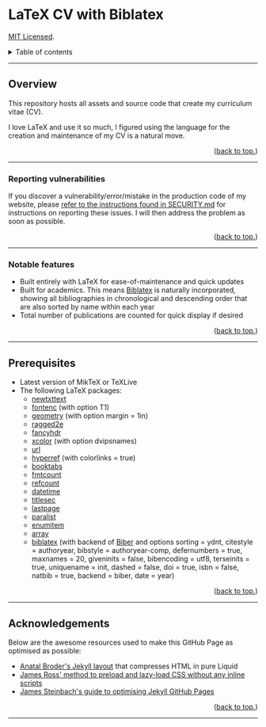 # LaTeX CV with Biblatex

[MIT Licensed](https://github.com/paultran47/CV/blob/master/LICENCE.md).

<details>
  <summary>Table of contents</summary>
  <ul>
    <li>
      <a href="#overview">Overview</a>
      <ul>
        <li><a href="#reporting-vulnerabilities">Reporting vulnerabilities</a></li>
        <li><a href="#notable-features">Notable features</a></li>
      </ul>
    </li>
    <li><a href="#prerequisites">Prerequisites</a></li>
    <li><a href="#acknowledgements">Acknowledgements</a></li>
  </ul>
</details>

---

## Overview

This repository hosts all assets and source code that create my curriculum vitae (CV).

I love LaTeX and use it so much, I figured using the language for the creation
and maintenance of my CV is a natural move.

<p align="right">
  (<a href="#latex-cv-with-biblatex">back to top.</a>)
</p>

---

### Reporting vulnerabilities

If you discover a vulnerability/error/mistake in the production code of my
website, please [refer to the instructions found in SECURITY.md](https://github.com/paultran47/latex-cv-with-biblatex/blob/gh-pages/SECURITY.md)
for instructions on reporting these issues. I will then address the problem as
soon as possible.

<p align="right">
  (<a href="#latex-cv-with-biblatex">back to top.</a>)
</p>

---

### Notable features

* Built entirely with LaTeX for ease-of-maintenance and quick updates
* Built for academics. This means [Biblatex](https://ctan.org/pkg/biblatex?lang=en)
is naturally incorporated, showing all bibliographies in chronological and
descending order that are also sorted by name within each year
* Total number of publications are counted for quick display if desired

<p align="right">
  (<a href="#latex-cv-with-biblatex">back to top.</a>)
</p>

---

## Prerequisites

* Latest version of MikTeX or TeXLive
* The following LaTeX packages:
  * [newtxttext](https://ctan.org/pkg/newtx)
  * [fontenc](https://ctan.org/pkg/fontenc) (with option T1)
  * [geometry](https://ctan.org/pkg/geometry) (with option margin = 1in)
  * [ragged2e](https://ctan.org/pkg/ragged2e)
  * [fancyhdr](https://ctan.org/pkg/fancyhdr)
  * [xcolor](https://ctan.org/pkg/xcolor) (with option dvipsnames)
  * [url](https://ctan.org/pkg/url)
  * [hyperref](https://ctan.org/pkg/hyperref) (with colorlinks = true)
  * [booktabs](https://ctan.org/pkg/booktabs)
  * [fmtcount](https://ctan.org/pkg/fmtcount)
  * [refcount](https://ctan.org/pkg/refcount)
  * [datetime](https://ctan.org/pkg/datetime)
  * [titlesec](https://ctan.org/pkg/titlesec)
  * [lastpage](https://ctan.org/pkg/lastpage)
  * [paralist](https://ctan.org/pkg/paralist)
  * [enumitem](https://ctan.org/pkg/enumitem)
  * [array](https://ctan.org/pkg/array)
  * [biblatex](https://ctan.org/pkg/biblatex) (with backend of [Biber](https://ctan.org/pkg/biber)
  and options sorting = ydnt, citestyle = authoryear, bibstyle = authoryear-comp,
  defernumbers = true, maxnames = 20, giveninits = false, bibencoding = utf8,
  terseinits = true, uniquename = init, dashed = false, doi = true,
  isbn = false, natbib = true, backend = biber, date = year)

<p align="right">
  (<a href="#latex-cv-with-biblatex">back to top.</a>)
</p>

---

## Acknowledgements

Below are the awesome resources used to make this GitHub Page as optimised as possible:

* [Anatal Broder's Jekyll layout](https://github.com/penibelst/jekyll-compress-html)
that compresses HTML in pure Liquid
* [James Ross' method to preload and lazy-load CSS without any inline scripts](https://jross.me/asynchronous-and-progressive-css-loading/)
* [James Steinbach's guide to optimising Jekyll GitHub Pages](https://jdsteinbach.com/performance/99-100-google-page-speed/)

<p align="right">
  (<a href="#economics-phd-app-deadlines">back to top.</a>)
</p>

---
